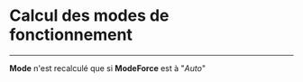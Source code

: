 # Calcul des modes de fonctionnement
---

**Mode** n'est recalculé que si **ModeForce** est à "*Auto*"
